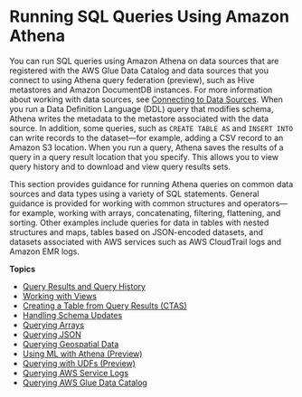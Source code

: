 # Running SQL Queries Using Amazon Athena<a name="querying-athena-tables"></a>

You can run SQL queries using Amazon Athena on data sources that are registered with the AWS Glue Data Catalog and data sources that you connect to using Athena query federation \(preview\), such as Hive metastores and Amazon DocumentDB instances\. For more information about working with data sources, see [Connecting to Data Sources](work-with-data-stores.md)\. When you run a Data Definition Language \(DDL\) query that modifies schema, Athena writes the metadata to the metastore associated with the data source\. In addition, some queries, such as `CREATE TABLE AS` and `INSERT INTO` can write records to the dataset—for example, adding a CSV record to an Amazon S3 location\. When you run a query, Athena saves the results of a query in a query result location that you specify\. This allows you to view query history and to download and view query results sets\.

This section provides guidance for running Athena queries on common data sources and data types using a variety of SQL statements\. General guidance is provided for working with common structures and operators—for example, working with arrays, concatenating, filtering, flattening, and sorting\. Other examples include queries for data in tables with nested structures and maps, tables based on JSON\-encoded datasets, and datasets associated with AWS services such as AWS CloudTrail logs and Amazon EMR logs\.

**Topics**
+ [Query Results and Query History](querying.md)
+ [Working with Views](views.md)
+ [Creating a Table from Query Results \(CTAS\)](ctas.md)
+ [Handling Schema Updates](handling-schema-updates-chapter.md)
+ [Querying Arrays](querying-arrays.md)
+ [Querying JSON](querying-JSON.md)
+ [Querying Geospatial Data](querying-geospatial-data.md)
+ [Using ML with Athena \(Preview\)](querying-mlmodel.md)
+ [Querying with UDFs \(Preview\)](querying-udf.md)
+ [Querying AWS Service Logs](querying-AWS-service-logs.md)
+ [Querying AWS Glue Data Catalog](querying-glue-catalog.md)